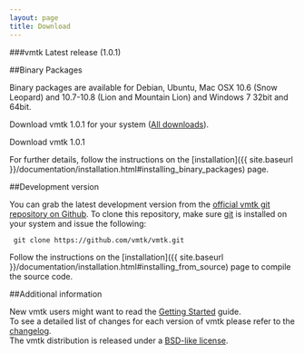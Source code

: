 ```yaml
---
layout: page
title: Download
---
```


###vmtk Latest release (1.0.1)

##Binary Packages

Binary packages are available for Debian, Ubuntu, Mac OSX 10.6 (Snow Leopard) and 10.7-10.8 (Lion and Mountain Lion) and Windows 7 32bit and 64bit.


<p class="center">
  Download vmtk 1.0.1 for your system
  (<a href="http://www.sourceforge.net/projects/vmtk/files/vmtk/1.0/" target="_blank">All downloads</a>).
</p>


<div class="download-wrapper"> 
  <a id="download-button"> 
    <span class="slider">Download</span> 
    <span class="icon"> 
    </span> 
    <span class="version">
      vmtk 1.0.1
    </span> 
  </a> 
</div>

For further details, follow the instructions on the [installation]({{ site.baseurl }}/documentation/installation.html#installing_binary_packages) page.


##Development version

You can grab the latest development version from the <a href="https://github.com/vmtk/vmtk" target="_blank">official vmtk git repository on Github</a>. To clone this repository, make sure <a href="http://git-scm.com" target="_blank">git</a> is installed on your system and issue the following:

     git clone https://github.com/vmtk/vmtk.git
     
Follow the instructions on the [installation]({{ site.baseurl }}/documentation/installation.html#installing_from_source) page to compile the source code.

##Additional information

New vmtk users might want to read the <a href="{{ site.baseurl }}/documentation/getting-started.html">Getting Started</a> guide.<br/>
To see a detailed list of changes for each version of vmtk please refer to the <a href="https://github.com/vmtk/vmtk/commits/master" target="_blank">changelog</a>.<br/>
The vmtk distribution is released under a <a href="{{ site.baseurl }}/license.html">BSD-like license</a>.
